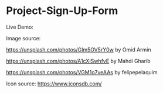 # Project-Sign-Up-Form

Live Demo:




Image source:

https://unsplash.com/photos/GIm5OV5rY0w by Omid Armin

https://unsplash.com/photos/A1cXISwhfvE by Mahdi Gharib

https://unsplash.com/photos/VGM1o7veAAs by felipepelaquim

Icon source: https://www.iconsdb.com/
